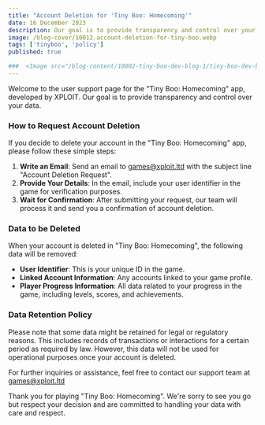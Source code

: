 ```yaml
---
title: "Account Deletion for 'Tiny Boo: Homecoming'"
date: 16 December 2023
description: Our goal is to provide transparency and control over your data.
image: /blog-cover/10012.account-deletion-for-tiny-boo.webp
tags: ['tinyboo', 'policy']
published: true

###  <Image src="/blog-content/10002-tiny-boo-dev-blog-1/tiny-boo-dev-blog-1-2.webp" class="mx-auto"></Image>
---
```


Welcome to the user support page for the "Tiny Boo: Homecoming" app, developed by XPLOIT. Our goal is to provide transparency and control over your data.

### How to Request Account Deletion

If you decide to delete your account in the "Tiny Boo: Homecoming" app, please follow these simple steps:

1. **Write an Email**: Send an email to [games@xploit.ltd](mailto:games@xploit.ltd) with the subject line "Account Deletion Request".
2. **Provide Your Details**: In the email, include your user identifier in the game for verification purposes.
3. **Wait for Confirmation**: After submitting your request, our team will process it and send you a confirmation of account deletion.

### Data to be Deleted

When your account is deleted in "Tiny Boo: Homecoming", the following data will be removed:

- **User Identifier**: This is your unique ID in the game.
- **Linked Account Information**: Any accounts linked to your game profile.
- **Player Progress Information**: All data related to your progress in the game, including levels, scores, and achievements.

### Data Retention Policy

Please note that some data might be retained for legal or regulatory reasons. This includes records of transactions or interactions for a certain period as required by law. However, this data will not be used for operational purposes once your account is deleted.

For further inquiries or assistance, feel free to contact our support team at [games@xploit.ltd](mailto:games@xploit.ltd)

Thank you for playing "Tiny Boo: Homecoming". We're sorry to see you go but respect your decision and are committed to handling your data with care and respect.
